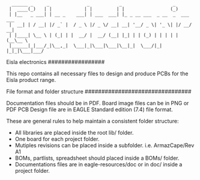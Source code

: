    
      ______ _     _              _           _                   _          
     |  ____(_)   | |            | |         | |                 (_)         
     | |__   _ ___| | __ _    ___| | ___  ___| |_ _ __ ___  _ __  _  ___ ___ 
     |  __| | / __| |/ _` |  / _ \ |/ _ \/ __| __| '__/ _ \| '_ \| |/ __/ __|
     | |____| \__ \ | (_| | |  __/ |  __/ (__| |_| | | (_) | | | | | (__\__ \
     |______|_|___/_|\__,_|  \___|_|\___|\___|\__|_|  \___/|_| |_|_|\___|___/
                                                                         
                                                                         
Eisla electronics
#################

This repo contains all necessary files to design and produce PCBs for the Eisla product range.

File format and folder structure
################################

Documentation files should be in PDF. Board image files can be in PNG or PDF
PCB Design file are in EAGLE Standard edition (7.4) file format.

These are general rules to help maintain a consistent folder structure:
- All libraries are placed inside the root lib/ folder.
- One board for each project folder.
- Mutiples revisions can be placed inside a subfolder. i.e. ArmazCape/Rev A1
- BOMs, partlists, spreadsheet should placed inside a BOMs/ folder.
- Documentations files are in eagle-resources/doc or in doc/ inside a project folder.